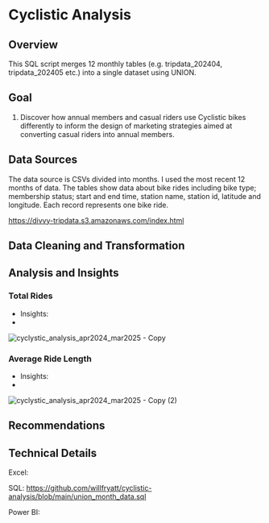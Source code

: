 # Cyclistic Analysis
## Overview
This SQL script merges 12 monthly tables (e.g. tripdata_202404, tripdata_202405 etc.) into a single dataset using UNION.

## Goal
1. Discover how annual members and casual riders use Cyclistic bikes differently to inform the design of marketing strategies aimed at converting casual riders into
annual members.
## Data Sources
The data source is CSVs divided into months. I used the most recent 12 months of data.
The tables show data about bike rides including bike type; membership status; start and end time, station name, station id, latitude and longitude. Each record represents one bike ride.

https://divvy-tripdata.s3.amazonaws.com/index.html
## Data Cleaning and Transformation

## Analysis and Insights
### Total Rides
* Insights:
* 
![cyclystic_analysis_apr2024_mar2025 - Copy](https://github.com/user-attachments/assets/ccd77445-0517-4dd7-88c9-7f485cecbb08)
### Average Ride Length
* Insights:
* 
![cyclystic_analysis_apr2024_mar2025 - Copy (2)](https://github.com/user-attachments/assets/1f7637b2-ddba-4f0b-896b-326d51723e4c)

## Recommendations

## Technical Details
Excel:

SQL: https://github.com/willfryatt/cyclistic-analysis/blob/main/union_month_data.sql

Power BI:
